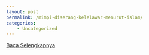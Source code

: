 ```yaml
---
layout: post
permalink: /mimpi-diserang-kelelawar-menurut-islam/
categories:
    - Uncategorized
---
```


[Baca Selengkapnya](/06)